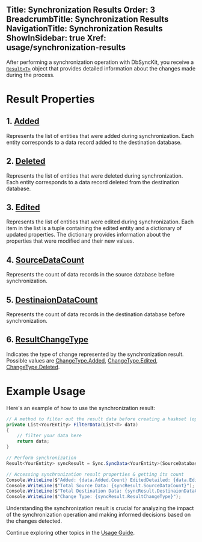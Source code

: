 ﻿﻿Title: Synchronization Results
Order: 3
BreadcrumbTitle: Synchronization Results
NavigationTitle: Synchronization Results
ShowInSidebar: true
Xref: usage/synchronization-results
---

After performing a synchronization operation with DbSyncKit, you receive a [`Result<T>`](xref:api-DbSyncKit.Core.DataContract.Result-T-) object that provides detailed information about the changes made during the process.

# Result Properties

## 1. [Added](xref:api-DbSyncKit.Core.DataContract.Result-T-.Added)

Represents the list of entities that were added during synchronization. Each entity corresponds to a data record added to the destination database.

## 2. [Deleted](xref:api-DbSyncKit.Core.DataContract.Result-T-.Deleted)

Represents the list of entities that were deleted during synchronization. Each entity corresponds to a data record deleted from the destination database.

## 3. [Edited](xref:api-DbSyncKit.Core.DataContract.Result-T-.Edited)

Represents the list of entities that were edited during synchronization. Each item in the list is a tuple containing the edited entity and a dictionary of updated properties. The dictionary provides information about the properties that were modified and their new values.

## 4. [SourceDataCount](xref:api-DbSyncKit.Core.DataContract.Result-T-.SourceDataCount)

Represents the count of data records in the source database before synchronization.

## 5. [DestinaionDataCount](xref:api-DbSyncKit.Core.DataContract.Result-T-.DestinaionDataCount)

Represents the count of data records in the destination database before synchronization.

## 6. [ResultChangeType](xref:api-DbSyncKit.Core.DataContract.Result-T-.ResultChangeType)

Indicates the type of change represented by the synchronization result. Possible values are [ChangeType.Added](xref:api-DbSyncKit.Core.Enum.ChangeType.Added), [ChangeType.Edited](xref:api-DbSyncKit.Core.Enum.ChangeType.Edited), [ChangeType.Deleted](xref:api-DbSyncKit.Core.Enum.ChangeType.Deleted).

# Example Usage

Here's an example of how to use the synchronization result:

```csharp
// A method to filter out the result data before creating a hashset (optional or you can pass null instead)
private List<YourEntity> FilterData(List<T> data)
{
    // filter your data here
    return data;
}

// Perform synchronization
Result<YourEntity> syncResult = Sync.SyncData<YourEntity>(SourceDatabase, DestinationDatabase,FilterData);

// Accessing synchronization result properties & getting its count
Console.WriteLine($"Added: {data.Added.Count} EditedDetailed: {data.EditedDetailed.Count} Deleted: {data.Deleted.Count}");
Console.WriteLine($"Total Source Data: {syncResult.SourceDataCount}");
Console.WriteLine($"Total Destination Data: {syncResult.DestinaionDataCount}");
Console.WriteLine($"Change Type: {syncResult.ResultChangeType}");
```

Understanding the synchronization result is crucial for analyzing the impact of the synchronization operation and making informed decisions based on the changes detected.

Continue exploring other topics in the [Usage Guide](xref:usage).
